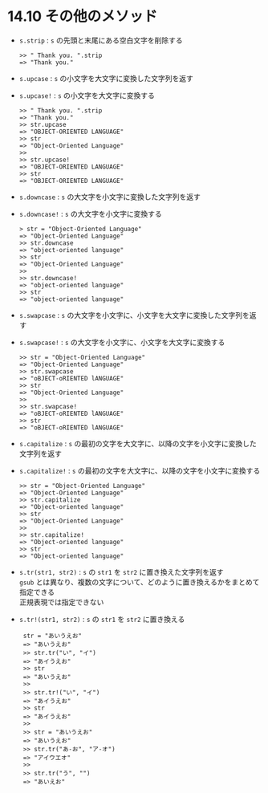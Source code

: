 # 14.10 その他のメソッド

- `s.strip` : `s` の先頭と末尾にある空白文字を削除する

    ```
    >> " Thank you. ".strip
    => "Thank you."
    ```

- `s.upcase` : `s` の小文字を大文字に変換した文字列を返す
- `s.upcase!` : `s` の小文字を大文字に変換する

    ```
    >> " Thank you. ".strip
    => "Thank you."
    >> str.upcase
    => "OBJECT-ORIENTED LANGUAGE"
    >> str
    => "Object-Oriented Language"
    >> 
    >> str.upcase!
    => "OBJECT-ORIENTED LANGUAGE"
    >> str
    => "OBJECT-ORIENTED LANGUAGE"
    ```

- `s.downcase` : `s` の大文字を小文字に変換した文字列を返す
- `s.downcase!` : `s` の大文字を小文字に変換する

    ```
    > str = "Object-Oriented Language"
    => "Object-Oriented Language"
    >> str.downcase
    => "object-oriented language"
    >> str
    => "Object-Oriented Language"
    >> 
    >> str.downcase!
    => "object-oriented language"
    >> str
    => "object-oriented language"
    ```

- `s.swapcase` : `s` の大文字を小文字に、小文字を大文字に変換した文字列を返す
- `s.swapcase!` : `s` の大文字を小文字に、小文字を大文字に変換する

    ```
    >> str = "Object-Oriented Language"
    => "Object-Oriented Language"
    >> str.swapcase
    => "oBJECT-oRIENTED lANGUAGE"
    >> str
    => "Object-Oriented Language"
    >> 
    >> str.swapcase!
    => "oBJECT-oRIENTED lANGUAGE"
    >> str
    => "oBJECT-oRIENTED lANGUAGE"
    ```

- `s.capitalize` : `s` の最初の文字を大文字に、以降の文字を小文字に変換した文字列を返す
- `s.capitalize!` : `s` の最初の文字を大文字に、以降の文字を小文字に変換する

    ```
    >> str = "Object-Oriented Language"
    => "Object-Oriented Language"
    >> str.capitalize
    => "Object-oriented language"
    >> str
    => "Object-Oriented Language"
    >> 
    >> str.capitalize!
    => "Object-oriented language"
    >> str
    => "Object-oriented language"
    ```

- `s.tr(str1, str2)` : `s` の `str1` を `str2` に置き換えた文字列を返す  
    `gsub` とは異なり、複数の文字について、どのように置き換えるかをまとめて指定できる  
    正規表現では指定できない
- `s.tr!(str1, str2)` : `s` の `str1` を `str2` に置き換える

   ```
    str = "あいうえお"
    => "あいうえお"
    >> str.tr("い", "イ")
    => "あイうえお"
    >> str
    => "あいうえお"
    >> 
    >> str.tr!("い", "イ")
    => "あイうえお"
    >> str
    => "あイうえお"
    >> 
    >> str = "あいうえお"
    => "あいうえお"
    >> str.tr("あ-お", "ア-オ")
    => "アイウエオ"
    >> 
    >> str.tr("う", "")
    => "あいえお"
    ```

